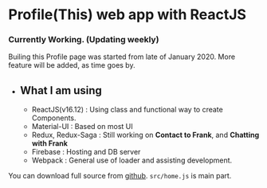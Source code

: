 # Profile(This) web app with ReactJS

### Currently Working. (Updating weekly)

Builing this Profile page was started from late of January 2020. More feature
will be added, as time goes by. 

- ## What I am using
    - ReactJS(v16.12) :  Using class and functional way to create Components.
    - Material-UI : Based on most UI
    - Redux, Redux-Saga : Still working on **Contact to Frank**, and **Chatting with Frank**
    - Firebase : Hosting and DB server
    - Webpack : General use of loader and assisting development.

You can download full source from [github](http://github.com). `src/home.js` is main part.